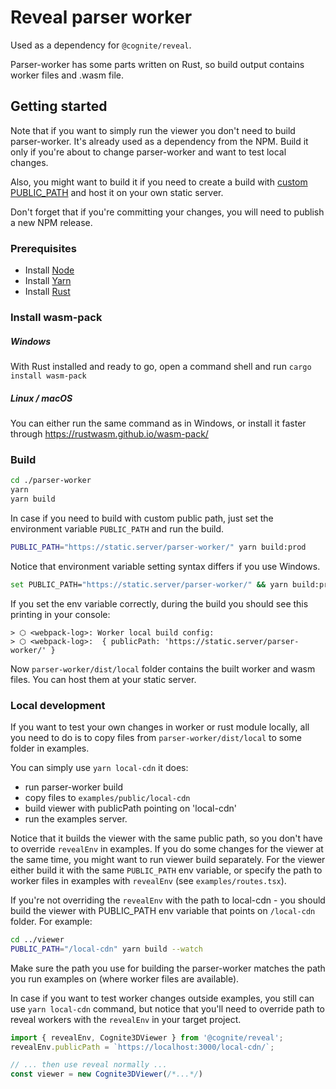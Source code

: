 # Reveal parser worker

Used as a dependency for `@cognite/reveal`. 

Parser-worker has some parts written on Rust, so build output contains
worker files and .wasm file.

<!-- TODO: more interesting overview is highly welcomed -->

## Getting started

Note that if you want to simply run the viewer you don't need to build 
parser-worker. It's already used as a dependency from the NPM. 
Build it only if you're about to change parser-worker and want to test local changes.

Also, you might want to build it if you need to create a build with [custom PUBLIC_PATH](https://cognitedata.github.io/reveal/docs/installation#option-2-host-web-worker-and-webassmbly-files-externally)
and host it on your own static server.

Don't forget that if you're committing your changes, you will need to publish a new NPM release. 

### Prerequisites
 
* Install [Node](https://nodejs.org/en/download/)
* Install [Yarn](https://yarnpkg.com/getting-started/install)
* Install [Rust](https://www.rust-lang.org/)

### Install wasm-pack

##### Windows

With Rust installed and ready to go, open a command shell and run `cargo install wasm-pack`

##### Linux / macOS

You can either run the same command as in Windows, or install it faster through https://rustwasm.github.io/wasm-pack/

### Build

```bash
cd ./parser-worker
yarn
yarn build
```

In case if you need to build with custom public path, 
just set the environment variable `PUBLIC_PATH` and run the build.

```bash
PUBLIC_PATH="https://static.server/parser-worker/" yarn build:prod
```  

Notice that environment variable setting syntax differs if you use Windows.

```bash
set PUBLIC_PATH="https://static.server/parser-worker/" && yarn build:prod
```  

If you set the env variable correctly, during the build you should see this printing in your console:

```
> ⬡ <webpack-log>: Worker local build config:
> ⬡ <webpack-log>:  { publicPath: 'https://static.server/parser-worker/' }
```

Now `parser-worker/dist/local` folder contains the built worker and wasm files.
You can host them at your static server.

### Local development

If you want to test your own changes in worker or rust module locally,
all you need to do is to copy files from `parser-worker/dist/local` to some folder in examples.

You can simply use `yarn local-cdn` it does:

* run parser-worker build
* copy files to `examples/public/local-cdn`
* build viewer with publicPath pointing on 'local-cdn' 
* run the examples server.

Notice that it builds the viewer with the same
public path, so you don't have to override `revealEnv` in examples. If you do some changes for the viewer at the same time,
you might want to run viewer build separately. For the viewer either build it with the same `PUBLIC_PATH` env variable, or
specify the path to worker files in examples with `revealEnv` (see `examples/routes.tsx`).

If you're not overriding the `revealEnv` with the path to local-cdn -
you should build the viewer with PUBLIC_PATH env variable that points on `/local-cdn` folder.
For example:

```bash
cd ../viewer
PUBLIC_PATH="/local-cdn" yarn build --watch  
``` 

Make sure the path you use for building the parser-worker matches the path
you run examples on (where worker files are available).

In case if you want to test worker changes outside examples, 
you still can use `yarn local-cdn` command,
but notice that you'll need to override path to reveal workers 
with the `revealEnv` in your target project.

```js
import { revealEnv, Cognite3DViewer } from '@cognite/reveal';
revealEnv.publicPath = `https://localhost:3000/local-cdn/`;

// ... then use reveal normally ...
const viewer = new Cognite3DViewer(/*...*/)
```
